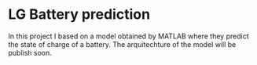 # LG Battery prediction

In this project I based on a model obtained by MATLAB where they predict the state of charge of a battery. The arquitechture of the model will be publish soon.